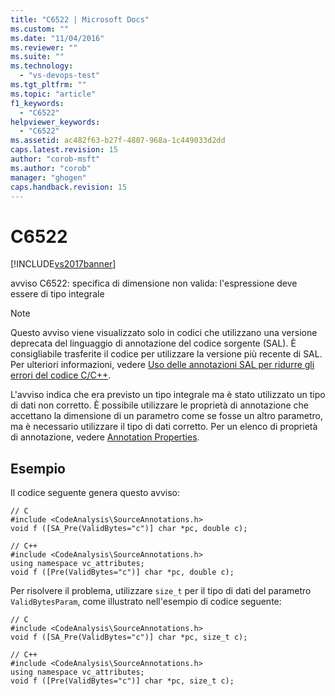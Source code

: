 ```yaml
---
title: "C6522 | Microsoft Docs"
ms.custom: ""
ms.date: "11/04/2016"
ms.reviewer: ""
ms.suite: ""
ms.technology: 
  - "vs-devops-test"
ms.tgt_pltfrm: ""
ms.topic: "article"
f1_keywords: 
  - "C6522"
helpviewer_keywords: 
  - "C6522"
ms.assetid: ac482f63-b27f-4807-968a-1c449033d2dd
caps.latest.revision: 15
author: "corob-msft"
ms.author: "corob"
manager: "ghogen"
caps.handback.revision: 15
---
```

# C6522
[!INCLUDE[vs2017banner](../code-quality/includes/vs2017banner.md)]

avviso C6522: specifica di dimensione non valida: l'espressione deve essere di tipo integrale  
  
> [!NOTE]
>  Questo avviso viene visualizzato solo in codici che utilizzano una versione deprecata del linguaggio di annotazione del codice sorgente \(SAL\).  È consigliabile trasferite il codice per utilizzare la versione più recente di SAL.  Per ulteriori informazioni, vedere [Uso delle annotazioni SAL per ridurre gli errori del codice C\/C\+\+](../code-quality/using-sal-annotations-to-reduce-c-cpp-code-defects.md).  
  
 L'avviso indica che era previsto un tipo integrale ma è stato utilizzato un tipo di dati non corretto.  È possibile utilizzare le proprietà di annotazione che accettano la dimensione di un parametro come se fosse un altro parametro, ma è necessario utilizzare il tipo di dati corretto.  Per un elenco di proprietà di annotazione, vedere [Annotation Properties](http://msdn.microsoft.com/it-it/f77b4370-6bda-4294-bd2a-e7d0df182a3d).  
  
## Esempio  
 Il codice seguente genera questo avviso:  
  
```  
// C  
#include <CodeAnalysis\SourceAnnotations.h>  
void f ([SA_Pre(ValidBytes="c")] char *pc, double c);  
  
// C++  
#include <CodeAnalysis\SourceAnnotations.h>  
using namespace vc_attributes;  
void f ([Pre(ValidBytes="c")] char *pc, double c);  
```  
  
 Per risolvere il problema, utilizzare `size_t` per il tipo di dati del parametro `ValidBytesParam`, come illustrato nell'esempio di codice seguente:  
  
```  
// C  
#include <CodeAnalysis\SourceAnnotations.h>  
void f ([SA_Pre(ValidBytes="c")] char *pc, size_t c);  
  
// C++    
#include <CodeAnalysis\SourceAnnotations.h>  
using namespace vc_attributes;  
void f ([Pre(ValidBytes="c")] char *pc, size_t c);   
```